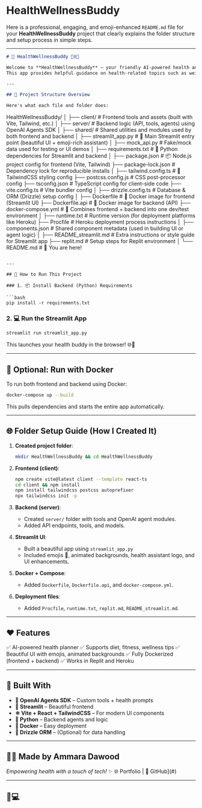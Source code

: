 # HealthWellnessBuddy

Here is a professional, engaging, and emoji-enhanced `README.md` file for your **HealthWellnessBuddy** project that clearly explains the folder structure and setup process in simple steps.

---

```markdown
# 🌿 HealthWellnessBuddy 🧘‍♀️🤖

Welcome to **HealthWellnessBuddy** — your friendly AI-powered health and wellness companion!  
This app provides helpful guidance on health-related topics such as weight management, diet plans, medical issues, and more using an interactive Streamlit frontend and powerful backend tools. 💪🥗💬

---

## 📁 Project Structure Overview

Here's what each file and folder does:

```

HealthWellnessBuddy/
│
├── client/                  # Frontend tools and assets (built with Vite, Tailwind, etc.)
│
├── server/                  # Backend logic (API, tools, agents) using OpenAI Agents SDK
│
├── shared/                 # Shared utilities and modules used by both frontend and backend
│
├── streamlit\_app.py        # 🎨 Main Streamlit entry point (beautiful UI + emoji-rich assistant)
│
├── mock\_api.py             # Fake/mock data used for testing or UI demos
│
├── requirements.txt        # 🐍 Python dependencies for Streamlit and backend
│
├── package.json            # 📦 Node.js project config for frontend (Vite, Tailwind)
├── package-lock.json       # Dependency lock for reproducible installs
│
├── tailwind.config.ts      # 💅 TailwindCSS styling config
├── postcss.config.js       # CSS post-processor config
├── tsconfig.json           # TypeScript config for client-side code
├── vite.config.ts          # Vite bundler config
│
├── drizzle.config.ts       # Database & ORM (Drizzle) setup config
│
├── Dockerfile              # 🐳 Docker image for frontend (Streamlit UI)
├── Dockerfile.api          # 🐳 Docker image for backend (API)
├── docker-compose.yml      # 🔧 Combines frontend + backend into one dev/test environment
│
├── runtime.txt             # Runtime version (for deployment platforms like Heroku)
├── Procfile                # Heroku deployment process instructions
│
├── components.json         # Shared component metadata (used in building UI or agent logic)
│
├── README\_streamlit.md     # Extra instructions or style guide for Streamlit app
├── replit.md               # Setup steps for Replit environment
│
└── README.md               # 👋 You are here!

````

---

## 🚀 How to Run This Project

### 1. 📦 Install Backend (Python) Requirements

```bash
pip install -r requirements.txt
````

### 2. 💻 Run the Streamlit App

```bash
streamlit run streamlit_app.py
```

This launches your health buddy in the browser! 🌐🧠

---

## 🐳 Optional: Run with Docker

To run both frontend and backend using Docker:

```bash
docker-compose up --build
```

This pulls dependencies and starts the entire app automatically.

---

## 🌐 Folder Setup Guide (How I Created It)

1. **Created project folder**:

   ```bash
   mkdir HealthWellnessBuddy && cd HealthWellnessBuddy
   ```

2. **Frontend (client)**:

   ```bash
   npm create vite@latest client --template react-ts
   cd client && npm install
   npm install tailwindcss postcss autoprefixer
   npx tailwindcss init -p
   ```

3. **Backend (server)**:

   * Created `server/` folder with tools and OpenAI agent modules.
   * Added API endpoints, tools, and models.

4. **Streamlit UI**:

   * Built a beautiful app using `streamlit_app.py`
   * Included emojis 🌟, animated backgrounds, health assistant logo, and UI enhancements.

5. **Docker + Compose**:

   * Added `Dockerfile`, `Dockerfile.api`, and `docker-compose.yml`.

6. **Deployment files**:

   * Added `Procfile`, `runtime.txt`, `replit.md`, `README_streamlit.md`.

---

## ❤️ Features

✅ AI-powered health planner
✅ Supports diet, fitness, wellness tips
✅ Beautiful UI with emojis, animated backgrounds
✅ Fully Dockerized (frontend + backend)
✅ Works in Replit and Heroku

---

## 🧠 Built With

* **🧠 OpenAI Agents SDK** – Custom tools + health prompts
* **🎨 Streamlit** – Beautiful frontend
* **⚛️ Vite + React + TailwindCSS** – For modern UI components
* **🐍 Python** – Backend agents and logic
* **🐳 Docker** – Easy deployment
* **🔗 Drizzle ORM** – (Optional) for data handling

---

## 👩‍💻 Made by Ammara Dawood

*Empowering health with a touch of tech!* ✨
 🌐 Portfolio | 💖 GitHub](#)

---
🌷💻
--- 
```
